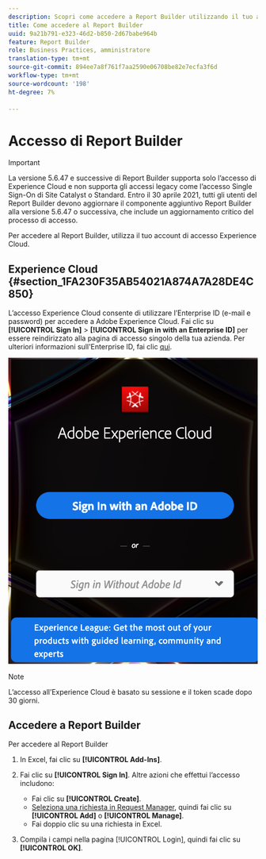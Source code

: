 ```yaml
---
description: Scopri come accedere a Report Builder utilizzando il tuo account di accesso Experience Cloud.
title: Come accedere al Report Builder
uuid: 9a21b791-e323-46d2-b850-2d67babe964b
feature: Report Builder
role: Business Practices, amministratore
translation-type: tm+mt
source-git-commit: 894ee7a8f761f7aa2590e06708be82e7ecfa3f6d
workflow-type: tm+mt
source-wordcount: '198'
ht-degree: 7%

---
```



# Accesso di Report Builder

>[!IMPORTANT]
>
>La versione 5.6.47 e successive di Report Builder supporta solo l’accesso di Experience Cloud e non supporta gli accessi legacy come l’accesso Single Sign-On di Site Catalyst o Standard. Entro il 30 aprile 2021, tutti gli utenti del Report Builder devono aggiornare il componente aggiuntivo Report Builder alla versione 5.6.47 o successiva, che include un aggiornamento critico del processo di accesso.

Per accedere al Report Builder, utilizza il tuo account di accesso Experience Cloud.

## Experience Cloud {#section_1FA230F35AB54021A874A7A28DE4C850}

L’accesso Experience Cloud consente di utilizzare l’Enterprise ID (e-mail e password) per accedere a Adobe Experience Cloud. Fai clic su **[!UICONTROL Sign In]** > **[!UICONTROL Sign in with an Enterprise ID]** per essere reindirizzato alla pagina di accesso singolo della tua azienda. Per ulteriori informazioni sull&#39;Enterprise ID, fai clic [qui](https://helpx.adobe.com/enterprise/kb/enterprise-id-faq.html#whatis).

![](assets/adobe_id_login.png)

>[!NOTE]
>
>L’accesso all’Experience Cloud è basato su sessione e il token scade dopo 30 giorni.

## Accedere a Report Builder

Per accedere al Report Builder

1. In Excel, fai clic su **[!UICONTROL Add-Ins]**.
1. Fai clic su **[!UICONTROL Sign In]**. Altre azioni che effettui l’accesso includono:

   * Fai clic su **[!UICONTROL Create]**.
   * [Seleziona una richiesta in Request Manager](/help/analyze/report-builder/manage-requests/r-arb-manage-requests.md), quindi fai clic su  **[!UICONTROL Add]** o  **[!UICONTROL Manage]**.
   * Fai doppio clic su una richiesta in Excel.

1. Compila i campi nella pagina [!UICONTROL Login], quindi fai clic su **[!UICONTROL OK]**.

